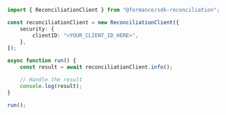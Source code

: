 <!-- Start SDK Example Usage [usage] -->
```typescript
import { ReconciliationClient } from "@formance/sdk-reconciliation";

const reconciliationClient = new ReconciliationClient({
    security: {
        clientID: "<YOUR_CLIENT_ID_HERE>",
    },
});

async function run() {
    const result = await reconciliationClient.info();

    // Handle the result
    console.log(result);
}

run();

```
<!-- End SDK Example Usage [usage] -->